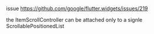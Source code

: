 issue https://github.com/google/flutter.widgets/issues/219

the ItemScrollController can be attached only to a signle ScrollablePositionedList